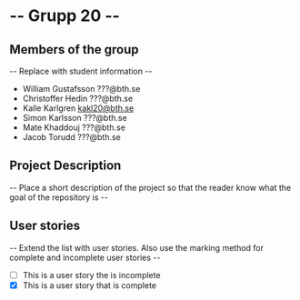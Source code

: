 # -- Grupp 20 --

## Members of the group
-- Replace with student information --
* William Gustafsson ???@bth.se
* Christoffer Hedin ???@bth.se
* Kalle Karlgren kakl20@bth.se
* Simon Karlsson ???@bth.se
* Mate Khaddouj ???@bth.se
* Jacob Torudd ???@bth.se

## Project Description
-- Place a short description of the project so that the reader know what the goal of the repository is --

## User stories
-- Extend the list with user stories. Also use the marking method for complete and incomplete user stories --

- [ ] This is a user story the is incomplete 
- [X] This is a user story that is complete
